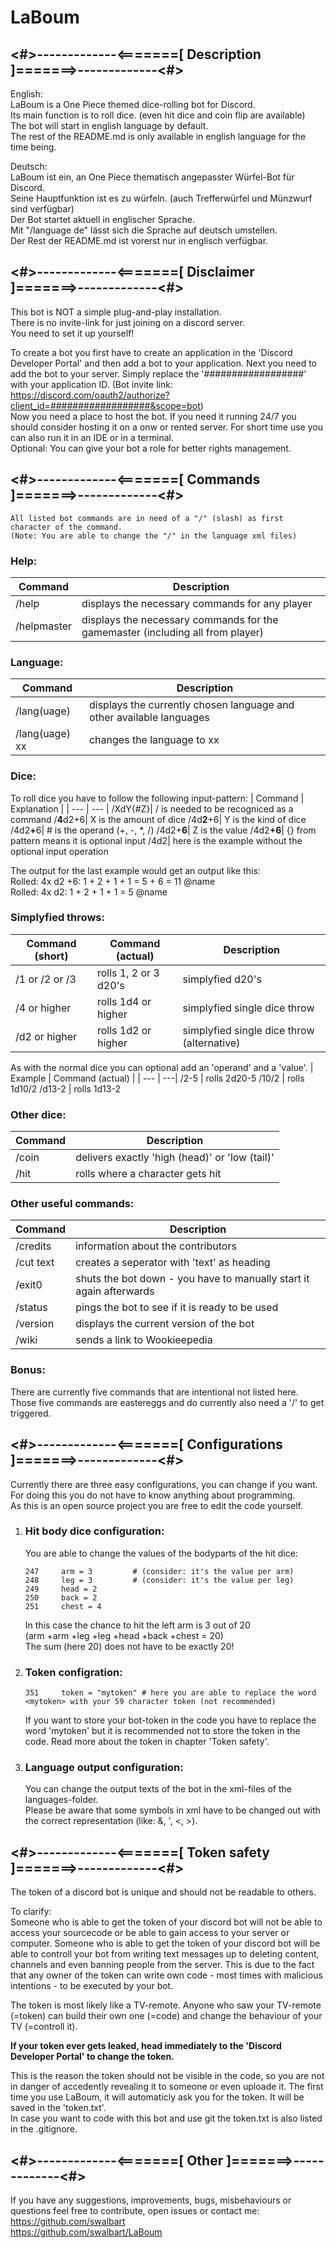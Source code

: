 # LaBoum
## <#>-------------<=======[ Description ]=======>-------------<#>

English:  
    LaBoum is a One Piece themed dice-rolling bot for Discord.  
    Its main function is to roll dice. (even hit dice and coin flip are available)  
    The bot will start in english language by default.  
    The rest of the README.md is only available in english language for the time being.  

Deutsch:  
    LaBoum ist ein, an One Piece thematisch angepasster Würfel-Bot für Discord.  
    Seine Hauptfunktion ist es zu würfeln. (auch Trefferwürfel und Münzwurf sind verfügbar)  
    Der Bot startet aktuell in englischer Sprache.  
    Mit "/language de" lässt sich die Sprache auf deutsch umstellen.  
    Der Rest der README.md ist vorerst nur in englisch verfügbar.  


## <#>-------------<=======[ Disclaimer ]=======>-------------<#>

This bot is NOT a simple plug-and-play installation.  
There is no invite-link for just joining on a discord server.  
You need to set it up yourself!  

To create a bot you first have to create an application in the 'Discord Developer Portal' and then add a bot to your application.
Next you need to add the bot to your server. Simply replace the '##################' with your application ID.
(Bot invite link: https://discord.com/oauth2/authorize?client_id=##################&scope=bot)  
Now you need a place to host the bot. If you need it running 24/7 you should consider hosting it on a onw or rented server. For short time use you can also run it in an IDE or in a terminal.  
Optional: You can give your bot a role for better rights management.  

## <#>-------------<=======[ Commands ]=======>-------------<#> 
    All listed bot commands are in need of a "/" (slash) as first character of the command.  
    (Note: You are able to change the "/" in the language xml files)  
    
  
### Help:

| Command | Description |
| --- | ---|
/help      | displays the necessary commands for any player
/helpmaster| displays the necessary commands for the gamemaster (including all from player)

  
### Language:

| Command | Description |
| --- | ---|
/lang(uage)| displays the currently chosen language and other available languages   
/lang(uage) xx| changes the language to xx   

  
### Dice:  
  
To roll dice you have to follow the following input-pattern:
| Command | Explanation |
| --- | --- |
/XdY{#Z}| / is needed to be recogniced as a command
/<b>4</b>d2+6| X is the amount of dice
/4d<b>2</b>+6| Y is the kind of dice
/4d2<b>+</b>6| # is the operand (+, -, *, /)
/4d2+<b>6</b>| Z is the value
/4d2<b>+6</b>| {} from pattern means it is optional input
/4d2| here is the example without the optional input operation

The output for the last example would get an output like this:   
Rolled: 4x d2 +6: 1 + 2 + 1 + 1 = 5 + 6 = 11 @name  
Rolled: 4x d2: 1 + 2 + 1 + 1 = 5 @name

  
### Simplyfied throws:

| Command (short) | Command (actual) | Description |
| --- | --- | --- |
/1 or /2 or /3 | rolls 1, 2 or 3 d20's | simplyfied d20's
/4 or higher   | rolls 1d4 or higher   | simplyfied single dice throw
/d2 or higher  | rolls 1d2 or higher   | simplyfied single dice throw (alternative)

As with the normal dice you can optional add an 'operand' and a 'value'.
| Example | Command (actual) |
| --- | ---|
/2-5      | rolls 2d20-5
/10/2     | rolls 1d10/2
/d13-2    | rolls 1d13-2

  
### Other dice:

| Command | Description |
| --- | ---|
/coin     | delivers exactly 'high (head)' or 'low (tail)'
/hit      | rolls where a character gets hit

  
### Other useful commands:

| Command | Description |
| --- | ---|
/credits  | information about the contributors
/cut text | creates a seperator with 'text' as heading
/exit0    | shuts the bot down - you have to manually start it again afterwards
/status   | pings the bot to see if it is ready to be used
/version  | displays the current version of the bot
/wiki     | sends a link to Wookieepedia

  
### Bonus:
There are currently five commands that are intentional not listed here.   
Those five commands are eastereggs and do currently also need a '/' to get triggered.

  
## <#>-------------<=======[ Configurations ]=======>-------------<#>

Currently there are three easy configurations, you can change if you want.  
For doing this you do not have to know anything about programming.  
As this is an open source project you are free to edit the code yourself.

1. ### Hit body dice configuration:
    You are able to change the values of the bodyparts of the hit dice:

    ```
    247     arm = 3         # (consider: it's the value per arm)
    248     leg = 3         # (consider: it's the value per leg)
    249     head = 2
    250     back = 2
    251     chest = 4
    ```
    In this case the chance to hit the left arm is 3 out of 20  
    (arm +arm +leg +leg +head +back +chest = 20)  
    The sum (here 20) does not have to be exactly 20!

      
2. ### Token configration:
    
    ```
    351     token = "mytoken" # here you are able to replace the word <mytoken> with your 59 character token (not recommended)
    ```
    If you want to store your bot-token in the code you have to replace the word 'mytoken' but it is recommended not to store the token in the code. Read more about the token in chapter 'Token safety'.

      
3. ### Language output configuration:
    You can change the output texts of the bot in the xml-files of the languages-folder.  
    Please be aware that some symbols in xml have to be changed out with the correct representation (like: &, ', <, >).  
  
## <#>-------------<=======[ Token safety ]=======>-------------<#>
The token of a discord bot is unique and should not be readable to others.  

To clarify:  
Someone who is able to get the token of your discord bot will not be able to access your sourcecode or be able to gain access to your server or computer.
Someone who is able to get the token of your discord bot will be able to controll your bot from writing text messages up to deleting content, channels and even banning people from the server. This is due to the fact that any owner of the token can write own code - most times with malicious intentions - to be executed by your bot.  

The token is most likely like a TV-remote. Anyone who saw your TV-remote (=token) can build their own one (=code) and change the behaviour of your TV (=controll it).  

**If your token ever gets leaked, head immediately to the 'Discord Developer Portal' to change the token.**  

This is the reason the token should not be visible in the code, so you are not in danger of accedently revealing it to someone or even uploade it.
The first time you use LaBoum, it will automaticly ask you for the token. It will be saved in the 'token.txt'.  
In case you want to code with this bot and use git the token.txt is also listed in the .gitignore.  

  
## <#>-------------<=======[ Other ]=======>-------------<#>

If you have any suggestions, improvements, bugs, misbehaviours or questions feel free to contribute, open issues or contact me:  
https://github.com/swalbart  
https://github.com/swalbart/LaBoum